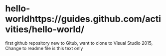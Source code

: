 # hello-worldhttps://guides.github.com/activities/hello-world/
first github repository
new to Gitub, want to clone to Visual Studio 2015, Change to readme file is this text only
